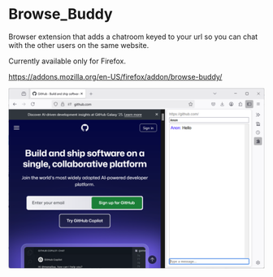 # Browse_Buddy
Browser extension that adds a chatroom keyed to your url so you can chat with the other users on the same website.


Currently available only for Firefox.

https://addons.mozilla.org/en-US/firefox/addon/browse-buddy/

![Screenshot](https://raw.githubusercontent.com/YChiasma/Browse_Buddy/refs/heads/main/Screenshot.png)
